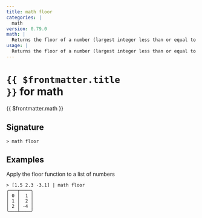 ```yaml
---
title: math floor
categories: |
  math
version: 0.79.0
math: |
  Returns the floor of a number (largest integer less than or equal to that number).
usage: |
  Returns the floor of a number (largest integer less than or equal to that number).
---
```


# <code>{{ $frontmatter.title }}</code> for math

<div class='command-title'>{{ $frontmatter.math }}</div>

## Signature

```> math floor ```

## Examples

Apply the floor function to a list of numbers
```shell
> [1.5 2.3 -3.1] | math floor
╭───┬────╮
│ 0 │  1 │
│ 1 │  2 │
│ 2 │ -4 │
╰───┴────╯

```
